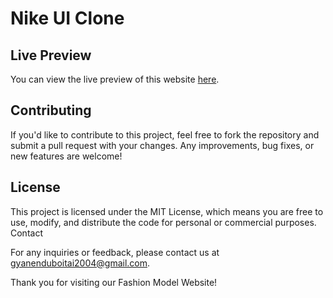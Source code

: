 # Nike UI Clone
## Live Preview
You can view the live preview of this website [here](https://gyanendu01.github.io/HTML-CSS-PROJECT03/).

## Contributing
If you'd like to contribute to this project, feel free to fork the repository and submit a pull request with your changes. Any improvements, bug fixes, or new features are welcome!

## License
This project is licensed under the MIT License, which means you are free to use, modify, and distribute the code for personal or commercial purposes.
Contact

For any inquiries or feedback, please contact us at gyanenduboitai2004@gmail.com.

Thank you for visiting our Fashion Model Website!
